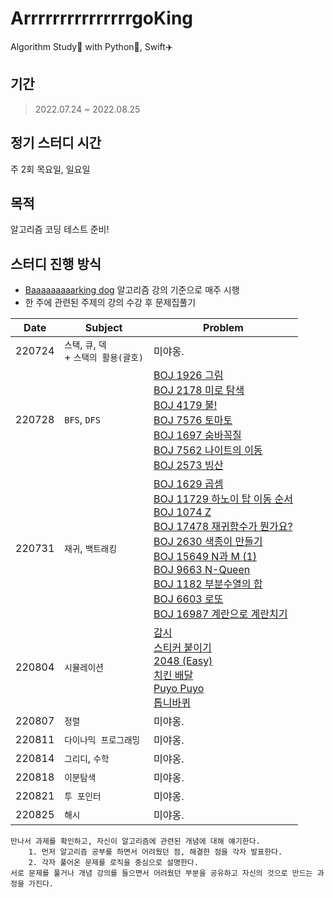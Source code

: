 # ArrrrrrrrrrrrrrrgoKing
Algorithm Study📒 with Python🐍, Swift✈️ 

## 기간
> 2022.07.24 ~ 2022.08.25

## 정기 스터디 시간
주 2회 목요일, 일요일

## 목적
알고리즘 코딩 테스트 준비!
    
## 스터디 진행 방식
* [Baaaaaaaaarking dog](https://github.com/encrypted-def/basic-algo-lecture) 알고리즘 강의 기준으로 매주 시행
* 한 주에 관련된 주제의 강의 수강 후 문제집풀기

|  Date  |               Subject            |   Problem   |
|:------:|----------------------------------|-------------|
| 220724 | `스택`, `큐`, `덱` <br> + `스택의 활용(괄호)` | 미야옹. |
| 220728 | `BFS`, `DFS `                    | [BOJ 1926 그림](https://www.acmicpc.net/problem/1926) <br>[BOJ 2178 미로 탐색](https://www.acmicpc.net/problem/2178) <br>[BOJ 4179 불!](https://www.acmicpc.net/problem/4179) <br>[BOJ 7576 토마토](https://www.acmicpc.net/problem/7576) <br> [BOJ 1697 숨바꼭질](https://www.acmicpc.net/problem/1697) <br>[BOJ 7562 나이트의 이동](https://www.acmicpc.net/problem/7562) <br>[BOJ 2573 빙산](https://www.acmicpc.net/problem/2573) |
| 220731 | `재귀`, `백트래킹`                  | [BOJ 1629 곱셈](https://www.acmicpc.net/problem/1629) <br>[BOJ 11729 하노이 탑 이동 순서](https://www.acmicpc.net/problem/11729) <br>[BOJ 1074 Z](https://www.acmicpc.net/problem/1074) <br>[BOJ 17478 재귀함수가 뭔가요?](https://www.acmicpc.net/problem/17478) <br>[BOJ 2630 색종이 만들기](https://www.acmicpc.net/problem/2630) <br>[BOJ 15649 N과 M (1)](https://www.acmicpc.net/problem/15649) <br>[BOJ 9663 N-Queen](https://www.acmicpc.net/problem/9663) <br>[BOJ 1182 부분수열의 합](https://www.acmicpc.net/problem/1182) <br>[BOJ 6603 로또](https://www.acmicpc.net/problem/6603) <br>[BOJ 16987 계란으로 계란치기](https://www.acmicpc.net/problem/16987) |
| 220804 | `시뮬레이션`                        | [감시](https://www.acmicpc.net/problem/15683) <br> [스티커 붙이기](https://www.acmicpc.net/problem/18808) <br>[2048 (Easy)](https://www.acmicpc.net/problem/12100) <br>[치킨 배달](https://www.acmicpc.net/problem/15686) <br> [Puyo Puyo](https://www.acmicpc.net/problem/11559) <br> [톱니바퀴](https://www.acmicpc.net/problem/14891) |
| 220807 | `정렬`                            | 미야옹. |
| 220811 | `다이나믹 프로그래밍`                 | 미야옹. |
| 220814 | `그리디`, `수학`                    | 미야옹. |
| 220818 | `이분탐색`                         | 미야옹. |
| 220821 | `투 포인터`                        | 미야옹. |
| 220825 | `해시`                            | 미야옹. |

```
만나서 과제를 확인하고, 자신이 알고리즘에 관련된 개념에 대해 얘기한다.
    1. 먼저 알고리즘 공부를 하면서 어려웠던 점, 해결한 점을 각자 발표한다.
    2. 각자 풀어온 문제를 로직을 중심으로 설명한다. 
서로 문제를 풀거나 개념 강의를 들으면서 어려웠던 부분을 공유하고 자신의 것으로 만드는 과정을 가진다.
```
